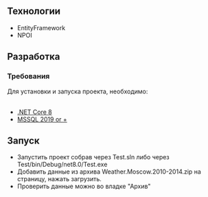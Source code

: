 ## Технологии
- EntityFramework<td></td>
- NPOI

## Разработка
### Требования
Для установки и запуска проекта, необходимо:<br></br>
- [.NET Core 8](https://dotnet.microsoft.com/ru-ru/download/dotnet/8.0)
- [MSSQL 2019 or +](https://www.microsoft.com/ru-ru/sql-server/sql-server-2019)

## Запуск
- Запустить проект собрав через Test.sln либо через Test/bin/Debug/net8.0/Test.exe
- Добавить данные из архива Weather.Moscow.2010-2014.zip на страницу, нажать загрузить.
- Проверить данные можно во владке "Архив" 

